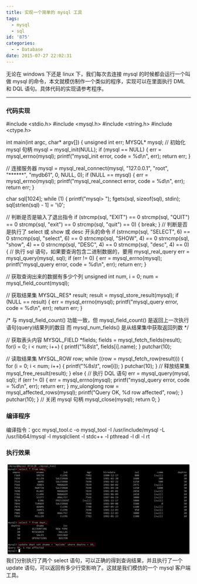 ```yaml
---
title: 实现一个简单的 mysql 工具
tags:
  - mysql
  - sql
id: '875'
categories:
  - - Database
date: 2015-07-27 22:02:31
---
```


无论在 windows 下还是 linux 下，我们每次去连接 mysql 的时候都会运行一个叫做 mysql 的命令，本文就模仿制作一个类似的程序，实现可以在里面执行 DML 和 DQL 语句。具体代码的实现请参考程序。
<!-- more -->
* * *

### 代码实现

#include <stdio.h>
#include <mysql.h>
#include <string.h>
#include <ctype.h>

int main(int argc, char\* argv\[\])
{
unsigned int err;
MYSQL\* mysql;
// 初始化 mysql 句柄
mysql = mysql\_init(NULL);
if (mysql == NULL)
{
err = mysql\_errno(mysql);
printf("mysql\_init error, code = %d\\n", err);
return err;
}

// 连接服务器
mysql = mysql\_real\_connect(mysql, "127.0.0.1", "root", "\*\*\*\*\*\*", "mydb61", 0, NULL, 0);
if (NULL == mysql)
{
err = mysql\_errno(mysql);
printf("mysql\_real\_connect error, code = %d\\n", err);
return err;
}

char sql\[1024\];
while (1)
{
printf("mysql> ");
fgets(sql, sizeof(sql), stdin);
sql\[strlen(sql) - 1\] = '\\0';

// 判断是否是输入了退出指令
if (strcmp(sql, "EXIT") == 0  strcmp(sql, "QUIT") == 0 
strcmp(sql, "exit") == 0  strcmp(sql, "quit") == 0)
{
break;
}
// 判断是否是执行了 select 或 show 或 desc 开头的命令
if (strncmp(sql, "SELECT", 6) == 0  strncmp(sql, "select", 6) == 0 
strncmp(sql, "SHOW", 4) == 0  strncmp(sql, "show", 4) == 0 
strncmp(sql, "DESC", 4) == 0  strncmp(sql, "desc", 4) == 0)
{
// 执行 sql 语句，如果要查询包含二进制数据的，要用 mysql\_real\_query
err = mysql\_query(mysql, sql);
if (err != 0)
{
err = mysql\_errno(mysql);
printf("mysql\_query error, code = %d\\n", err);
return err;
}

// 获取查询出来的数据有多少个列
unsigned int num, i = 0;
num = mysql\_field\_count(mysql);

// 获取结果集
MYSQL\_RES\* result;
result = mysql\_store\_result(mysql);
if (NULL == result)
{
err = mysql\_errno(mysql);
printf("mysql\_query error, code = %d\\n", err);
return err;
}

/\*
与 mysql\_field\_count() 功能一致，但 mysql\_field\_count() 是返回上一次执行语句(query)结果列的数目
而 mysql\_num\_fields() 是从结果集中获取返回列数
\*/

// 获取表头内容
MYSQL\_FIELD \*fields;
fields = mysql\_fetch\_fields(result);
for(i = 0; i < num; i++)
{
   printf("%8s\\t", fields\[i\].name);
}
putchar(10);

// 读取结果集
MYSQL\_ROW row;
while ((row = mysql\_fetch\_row(result)))
{
for (i = 0; i < num; i++)
{
printf("%8s\\t", row\[i\]);
}
putchar(10);
}
// 释放结果集
mysql\_free\_result(result);
}
else
{
// 执行 DQL 语句
err = mysql\_query(mysql, sql);
if (err != 0)
{
err = mysql\_errno(mysql);
printf("mysql\_query error, code = %d\\n", err);
return err;
}
my\_ulonglong row = mysql\_affected\_rows(mysql);
printf("Query OK, %d row affected", row);
}
putchar(10);
}
// 关闭 mysql 句柄
mysql\_close(mysql);
return 0;
}

### 编译程序

编译指令：gcc mysql\_tool.c -o mysql\_tool -I /usr/include/mysql -L /usr/lib64/mysql -l mysqlclient -l stdc++ -l pthread -l dl -l rt

### 执行效果

[![2015-07-27_220038](/images/2015/07/2015-07-27_220038.png)](/images/2015/07/2015-07-27_220038.png) 我们分别执行了两个 select 语句，可以正确的得到查询结果，并且执行了一个 update 语句，可以返回有多少行受影响了。这就是我们模仿的一个 mysql 客户端工具。